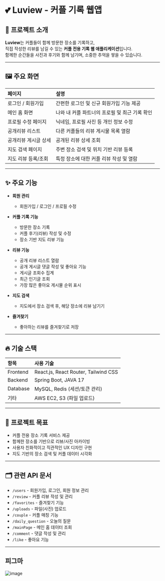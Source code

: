 # 💕 Luview - 커플 기록 웹앱

## 📌 프로젝트 소개

**Luview**는 커플들이 함께 방문한 장소를 기록하고,  
직접 작성한 리뷰를 남길 수 있는 **커플 전용 기록 웹 애플리케이션**입니다.  
함께한 순간들을 사진과 후기와 함께 남기며, 소중한 추억을 쌓을 수 있습니다.

---

## 🖼️ 주요 화면

| 페이지 | 설명 |
|:-------|:-----|
| 로그인 / 회원가입 | 간편한 로그인 및 신규 회원가입 기능 제공 |
| 메인 홈 화면 | 나와 내 커플 파트너의 프로필 및 최근 기록 확인 |
| 프로필 수정 페이지 | 닉네임, 프로필 사진 등 개인 정보 수정 |
| 공개리뷰 리스트 | 다른 커플들의 리뷰 게시물 목록 열람 |
| 공개리뷰 게시글 상세 | 공개된 리뷰 상세 조회 |
| 지도 검색 페이지 | 주변 장소 검색 및 위치 기반 리뷰 등록 |
| 지도 리뷰 등록/조회 | 특정 장소에 대한 커플 리뷰 작성 및 열람 |

---

## ✨ 주요 기능

- **회원 관리**  
  - 회원가입 / 로그인 / 프로필 수정

- **커플 기록 기능**  
  - 방문한 장소 기록  
  - 커플 후기(리뷰) 작성 및 수정
  - 장소 기반 지도 리뷰 기능

- **리뷰 기능**  
  - 공개 리뷰 리스트 열람
  - 공개 게시글 댓글 작성 및 좋아요 기능
  - 게시글 조회수 집계
  - 최근 인기글 조회 
  - 가장 많은 좋아요 게시물 순위 표시

- **지도 검색**  
  - 지도에서 장소 검색 후, 해당 장소에 리뷰 남기기

- **즐겨찾기**  
  - 좋아하는 리뷰를 즐겨찾기로 저장

---

## 🔥 기술 스택

| 항목 | 사용 기술 |
|:----|:---------|
| Frontend | React.js, React Router, Tailwind CSS |
| Backend | Spring Boot, JAVA 17 |
| Database | MySQL, Redis (세션/토큰 관리) |
| 기타 | AWS EC2, S3 (파일 업로드) |

---

## 🚀 프로젝트 목표

- 커플 전용 장소 기록 서비스 제공
- 함께한 장소를 기반으로 리뷰/사진 아카이빙
- 사용자 친화적이고 직관적인 UX 디자인 구현
- 지도 기반의 장소 검색 및 커플 데이터 시각화

---

## 🗂️ 관련 API 문서

- `/users` - 회원가입, 로그인, 회원 정보 관리
- `/review` - 커플 리뷰 작성 및 관리
- `/favorites` - 즐겨찾기 기능
- `/uploads` - 파일(사진) 업로드
- `/couple` - 커플 매칭 기능
- `/daily_question` - 오늘의 질문
- `/mainPage` - 메인 홈 데이터 조회
- `/comment` - 댓글 작성 및 관리
- `/like` - 좋아요 기능

---

## 피그마 

![image](https://github.com/user-attachments/assets/3db037cf-a965-4fe8-ac0f-e620697438a2)
